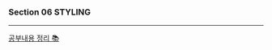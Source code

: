 ### Section 06 STYLING

---

[공부내용 정리 📚](https://velog.io/@gonn-i/React-%EC%99%84%EB%B2%BD-%EA%B0%80%EC%9D%B4%EB%93%9C-Section-5-Section-6)
